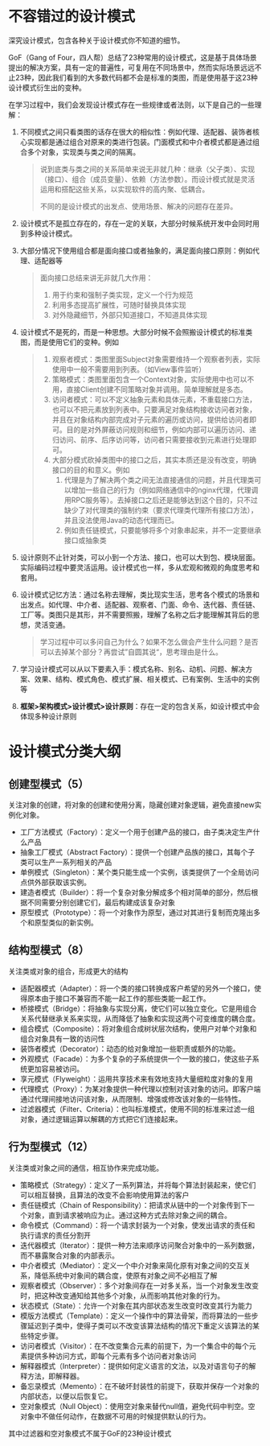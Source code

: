 # 不容错过的设计模式

深究设计模式，包含各种关于设计模式你不知道的细节。

GoF（Gang of Four，四人帮）总结了23种常用的设计模式，这是基于具体场景提出的解决方案，具有一定的普遍性，可复用在不同场景中，然而实际场景远远不止23种，因此我们看到的大多数代码都不会是标准的类图，而是使用基于这23种设计模式衍生出的变种。

在学习过程中，我们会发现设计模式存在一些规律或者法则，以下是自己的一些理解：

1. 不同模式之间只看类图的话存在很大的相似性：例如代理、适配器、装饰者核心实现都是通过组合对原来的类进行包装。门面模式和中介者模式都是通过组合多个对象，实现类与类之间的隔离。

   > 说到底类与类之间的关系简单来说无非就几种：继承（父子类）、实现（接口）、组合（成员变量）、依赖（方法参数）。而设计模式就是灵活运用和搭配这些关系，以实现软件的高内聚、低耦合。
   >
   > 不同的是设计模式的出发点、使用场景、解决的问题存在差异。

2. 设计模式不是孤立存在的，存在一定的关联，大部分时候系统开发中会同时用到多种设计模式。

2. 大部分情况下使用组合都是面向接口或者抽象的，满足面向接口原则：例如代理、适配器等

   > 面向接口总结来讲无非就几大作用：
   >
   > 1. 用于约束和强制子类实现，定义一个行为规范
   > 2. 利用多态提高扩展性，可随时替换具体实现
   > 3. 对外隐藏细节，外部只知道接口，不知道具体实现

3. 设计模式不是死的，而是一种思想。大部分时候不会照搬设计模式的标准类图，而是使用它们的变种。例如

   > 1. 观察者模式：类图里面Subject对象需要维持一个观察者列表，实际使用中一般不需要用到列表。（如View事件监听）
   > 2. 策略模式：类图里面包含一个Context对象，实际使用中也可以不用，直接Client创建不同策略对象并调用。简单理解就是多态。
   > 3. 访问者模式：可以不定义抽象元素和具体元素，不重载接口方法，也可以不把元素放到列表中。只要满足对象结构接收访问者对象，并且在对象结构内部完成对子元素的遍历或访问，提供给访问者即可。目的是对外屏蔽访问规则和细节，例如内部可以遍历访问、递归访问、前序、后序访问等，访问者只需要接收到元素进行处理即可。
   > 4. 大部分模式砍掉类图中的接口之后，其实本质还是没有改变，明确接口的目的和意义。例如
   >    1. 代理是为了解决两个类之间无法直接通信的问题，并且代理类可以增加一些自己的行为（例如网络通信中的nginx代理，代理调用RPC服务等）。去掉接口之后还是能够达到这个目的，只不过缺少了对代理类的强制约束（要求代理类代理所有接口方法），并且没法使用Java的动态代理而已。
   >    2. 例如责任链模式，只要能够将多个对象串起来，并不一定要继承接口或抽象类

5. 设计原则不止针对类，可以小到一个方法、接口，也可以大到包、模块层面。实际编码过程中要灵活运用。设计模式也一样，多从宏观和微观的角度思考和套用。

6. 设计模式记忆方法：通过名称去理解，类比现实生活，思考各个模式的场景和出发点。如代理、中介者、适配器、观察者、门面、命令、迭代器、责任链、工厂等。类图只是其形，并不需要照搬，理解了名称之后才能理解其背后的思想，灵活变通。

   > 学习过程中可以多问自己为什么？如果不怎么做会产生什么问题？是否可以去掉某个部分？再尝试”自圆其说“，思考理由是什么。

7. 学习设计模式可以从以下要素入手：模式名称、别名、动机、问题、解决方案、效果、结构、模式角色、模式扩展、相关模式、已有案例、生活中的实例等

5. **框架>架构模式>设计模式>设计原则**：存在一定的包含关系，如设计模式中会体现多种设计原则

# 设计模式分类大纲

## 创建型模式（5）

关注对象的创建，将对象的创建和使用分离，隐藏创建对象逻辑，避免直接new实例化对象。

* 工厂方法模式（Factory）：定义一个用于创建产品的接口，由子类决定生产什么产品
* 抽象工厂模式（Abstract Factory）：提供一个创建产品族的接口，其每个子类可以生产一系列相关的产品
* 单例模式（Singleton）：某个类只能生成一个实例，该类提供了一个全局访问点供外部获取该实例。
* 建造者模式（Builder）：将一个复杂对象分解成多个相对简单的部分，然后根据不同需要分别创建它们，最后构建成该复杂对象
* 原型模式（Prototype）：将一个对象作为原型，通过对其进行复制而克隆出多个和原型类似的新实例。

## 结构型模式（8）

关注类或对象的组合，形成更大的结构

* 适配器模式（Adapter）：将一个类的接口转换成客户希望的另外一个接口，使得原本由于接口不兼容而不能一起工作的那些类能一起工作。
* 桥接模式（Bridge）：将抽象与实现分离，使它们可以独立变化。它是用组合关系代替继承关系来实现，从而降低了抽象和实现这两个可变维度的耦合度。
* 组合模式（Composite）：将对象组合成树状层次结构，使用户对单个对象和组合对象具有一致的访问性
* 装饰者模式（Decorator）：动态的给对象增加一些职责或额外的功能。
* 外观模式（Facade）：为多个复杂的子系统提供一个一致的接口，使这些子系统更加容易被访问。
* 享元模式（Flyweight）：运用共享技术来有效地支持大量细粒度对象的复用
* 代理模式（Proxy）：为某对象提供一种代理以控制对该对象的访问。即客户端通过代理间接地访问该对象，从而限制、增强或修改该对象的一些特性。
* 过滤器模式（Filter、Criteria）：也叫标准模式，使用不同的标准来过滤一组对象，通过逻辑运算以解耦的方式把它们连接起来。

## 行为型模式（12）

关注类或对象之间的通信，相互协作来完成功能。

* 策略模式（Strategy）：定义了一系列算法，并将每个算法封装起来，使它们可以相互替换，且算法的改变不会影响使用算法的客户
* 责任链模式（Chain of Responsibility）：把请求从链中的一个对象传到下一个对象，直到请求被响应为止。通过这种方式去除对象之间的耦合。
* 命令模式（Command）：将一个请求封装为一个对象，使发出请求的责任和执行请求的责任分割开
* 迭代器模式（Iterator）：提供一种方法来顺序访问聚合对象中的一系列数据，而不暴露聚合对象的内部表示。
* 中介者模式（Mediator）：定义一个中介对象来简化原有对象之间的交互关系，降低系统中对象间的耦合度，使原有对象之间不必相互了解
* 观察者模式（Observer）：多个对象间存在一对多关系，当一个对象发生改变时，把这种改变通知给其他多个对象，从而影响其他对象的行为。
* 状态模式（State）：允许一个对象在其内部状态发生改变时改变其行为能力
* 模版方法模式（Template）：定义一个操作中的算法骨架，而将算法的一些步骤延迟到子类中，使得子类可以不改变该算法结构的情况下重定义该算法的某些特定步骤。
* 访问者模式（Visitor）：在不改变集合元素的前提下，为一个集合中的每个元素提供多种访问方式，即每个元素有多个访问者对象访问
* 解释器模式（Interpreter）：提供如何定义语言的文法，以及对语言句子的解释方法，即解释器。
* 备忘录模式（Memento）：在不破坏封装性的前提下，获取并保存一个对象的内部状态，以便以后恢复它。
* 空对象模式（Null Object）：使用空对象来替代null值，避免代码中判空。空对象中不做任何动作，在数据不可用的时候提供默认的行为。

其中过滤器和空对象模式不属于GoF的23种设计模式
